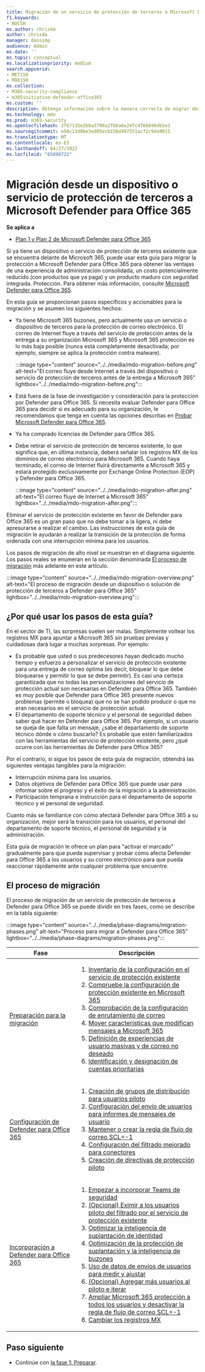 ```yaml
---
title: Migración de un servicio de protección de terceros a Microsoft Defender para Office 365
f1.keywords:
- NOCSH
ms.author: chrisda
author: chrisda
manager: dansimp
audience: Admin
ms.date: ''
ms.topic: conceptual
ms.localizationpriority: medium
search.appverid:
- MET150
- MOE150
ms.collection:
- M365-security-compliance
- m365initiative-defender-office365
ms.custom: ''
description: Obtenga información sobre la manera correcta de migrar desde dispositivos o servicios de protección de terceros como Google Postini, Barracuda Spam y Virus Firewall o Cisco IronPort para Microsoft Defender para Office 365 protección.
ms.technology: mdo
ms.prod: m365-security
ms.openlocfilehash: 2f67135e2b8a3700a2fb6a6e24fc4f66696db2e3
ms.sourcegitcommit: e50c13d9be3ed05ecb156d497551acf2c9da9015
ms.translationtype: MT
ms.contentlocale: es-ES
ms.lasthandoff: 04/27/2022
ms.locfileid: "65098722"
---
```

# <a name="migrate-from-a-third-party-protection-service-or-device-to-microsoft-defender-for-office-365"></a>Migración desde un dispositivo o servicio de protección de terceros a Microsoft Defender para Office 365

**Se aplica a**
- [Plan 1 y Plan 2 de Microsoft Defender para Office 365](defender-for-office-365.md)

Si ya tiene un dispositivo o servicio de protección de terceros existente que se encuentra delante de Microsoft 365, puede usar esta guía para migrar la protección a Microsoft Defender para Office 365 para obtener las ventajas de una experiencia de administración consolidada, un costo potencialmente reducido (con productos que ya paga) y un producto maduro con seguridad integrada.  Protección. Para obtener más información, consulte [Microsoft Defender para Office 365](https://www.microsoft.com/security/business/threat-protection/office-365-defender).

En esta guía se proporcionan pasos específicos y accionables para la migración y se asumen los siguientes hechos:

- Ya tiene Microsoft 365 buzones, pero actualmente usa un servicio o dispositivo de terceros para la protección de correo electrónico. El correo de Internet fluye a través del servicio de protección antes de la entrega a su organización Microsoft 365 y Microsoft 365 protección es lo más baja posible (nunca está completamente desactivada; por ejemplo, siempre se aplica la protección contra malware).

  :::image type="content" source="../../media/mdo-migration-before.png" alt-text="El correo fluye desde Internet a través del dispositivo o servicio de protección de terceros antes de la entrega a Microsoft 365" lightbox="../../media/mdo-migration-before.png":::

- Está fuera de la fase de investigación y consideración para la protección por Defender para Office 365. Si necesita evaluar Defender para Office 365 para decidir si es adecuado para su organización, le recomendamos que tenga en cuenta las opciones descritas en [Probar Microsoft Defender para Office 365](try-microsoft-defender-for-office-365.md).

- Ya ha comprado licencias de Defender para Office 365.

- Debe retirar el servicio de protección de terceros existente, lo que significa que, en última instancia, deberá señalar los registros MX de los dominios de correo electrónico para Microsoft 365. Cuando haya terminado, el correo de Internet fluirá directamente a Microsoft 365 y estará protegido exclusivamente por Exchange Online Protection (EOP) y Defender para Office 365.

  :::image type="content" source="../../media/mdo-migration-after.png" alt-text="El correo fluye de Internet a Microsoft 365" lightbox="../../media/mdo-migration-after.png":::

Eliminar el servicio de protección existente en favor de Defender para Office 365 es un gran paso que no debe tomar a la ligera, ni debe apresurarse a realizar el cambio. Las instrucciones de esta guía de migración le ayudarán a realizar la transición de la protección de forma ordenada con una interrupción mínima para los usuarios.

Los pasos de migración de alto nivel se muestran en el diagrama siguiente. Los pasos reales se enumeran en la sección denominada [El proceso de migración](#the-migration-process) más adelante en este artículo.

:::image type="content" source="../../media/mdo-migration-overview.png" alt-text="El proceso de migración desde un dispositivo o solución de protección de terceros a Defender para Office 365" lightbox="../../media/mdo-migration-overview.png":::

## <a name="why-use-the-steps-in-this-guide"></a>¿Por qué usar los pasos de esta guía?

En el sector de TI, las sorpresas suelen ser malas. Simplemente voltear los registros MX para apuntar a Microsoft 365 sin pruebas previas y cuidadosas dará lugar a muchas sorpresas. Por ejemplo:

- Es probable que usted o sus predecesores hayan dedicado mucho tiempo y esfuerzo a personalizar el servicio de protección existente para una entrega de correo óptima (es decir, bloquear lo que debe bloquearse y permitir lo que se debe permitir). Es casi una certeza garantizada que no todas las personalizaciones del servicio de protección actual son necesarias en Defender para Office 365. También es muy posible que Defender para Office 365 presente nuevos problemas (permite o bloquea) que no se han podido producir o que no eran necesarios en el servicio de protección actual.
- El departamento de soporte técnico y el personal de seguridad deben saber qué hacer en Defender para Office 365. Por ejemplo, si un usuario se queja de que falta un mensaje, ¿sabe el departamento de soporte técnico dónde o cómo buscarlo? Es probable que estén familiarizados con las herramientas del servicio de protección existente, pero ¿qué ocurre con las herramientas de Defender para Office 365?

Por el contrario, si sigue los pasos de esta guía de migración, obtendrá las siguientes ventajas tangibles para la migración:

- Interrupción mínima para los usuarios.
- Datos objetivos de Defender para Office 365 que puede usar para informar sobre el progreso y el éxito de la migración a la administración.
- Participación temprana e instrucción para el departamento de soporte técnico y el personal de seguridad.

Cuanto más se familiarice con cómo afectará Defender para Office 365 a su organización, mejor será la transición para los usuarios, el personal del departamento de soporte técnico, el personal de seguridad y la administración.

Esta guía de migración le ofrece un plan para "activar el marcado" gradualmente para que pueda supervisar y probar cómo afecta Defender para Office 365 a los usuarios y su correo electrónico para que pueda reaccionar rápidamente ante cualquier problema que encuentre.

## <a name="the-migration-process"></a>El proceso de migración

El proceso de migración de un servicio de protección de terceros a Defender para Office 365 se puede dividir en tres fases, como se describe en la tabla siguiente:

:::image type="content" source="../../media/phase-diagrams/migration-phases.png" alt-text="Proceso para migrar a Defender para Office 365" lightbox="../../media/phase-diagrams/migration-phases.png":::

|Fase|Descripción|
|---|---|
|[Preparación para la migración](migrate-to-defender-for-office-365-prepare.md)|<ol><li>[Inventario de la configuración en el servicio de protección existente](migrate-to-defender-for-office-365-prepare.md#inventory-the-settings-at-your-existing-protection-service)</li><li>[Compruebe la configuración de protección existente en Microsoft 365](migrate-to-defender-for-office-365-prepare.md#check-your-existing-protection-configuration-in-microsoft-365)</li><li>[Comprobación de la configuración de enrutamiento de correo](migrate-to-defender-for-office-365-prepare.md#check-your-mail-routing-configuration)</li><li>[Mover características que modifican mensajes a Microsoft 365](migrate-to-defender-for-office-365-prepare.md#move-features-that-modify-messages-into-microsoft-365)</li><li>[Definición de experiencias de usuario masivas y de correo no deseado](migrate-to-defender-for-office-365-prepare.md#define-spam-and-bulk-user-experiences)</li><li>[Identificación y designación de cuentas prioritarias](migrate-to-defender-for-office-365-prepare.md#identify-and-designate-priority-accounts)</li></ol>|
|[Configuración de Defender para Office 365](migrate-to-defender-for-office-365-setup.md)|<ol><li>[Creación de grupos de distribución para usuarios piloto](migrate-to-defender-for-office-365-setup.md#step-1-create-distribution-groups-for-pilot-users)</li><li>[Configuración del envío de usuarios para informes de mensajes de usuario](migrate-to-defender-for-office-365-setup.md#step-2-configure-user-submission-for-user-message-reporting)</li><li>[Mantener o crear la regla de flujo de correo SCL=-1](migrate-to-defender-for-office-365-setup.md#step-3-maintain-or-create-the-scl-1-mail-flow-rule)</li><li>[Configuración del filtrado mejorado para conectores](migrate-to-defender-for-office-365-setup.md#step-4-configure-enhanced-filtering-for-connectors)</li><li>[Creación de directivas de protección piloto](migrate-to-defender-for-office-365-setup.md#step-5-create-pilot-protection-policies)</li></ol>|
|[Incorporación a Defender para Office 365](migrate-to-defender-for-office-365-onboard.md)|<ol><li>[Empezar a incorporar Teams de seguridad](migrate-to-defender-for-office-365-onboard.md#step-1-begin-onboarding-security-teams)</li><li>[(Opcional) Eximir a los usuarios piloto del filtrado por el servicio de protección existente](migrate-to-defender-for-office-365-onboard.md#step-2-optional-exempt-pilot-users-from-filtering-by-your-existing-protection-service)</li><li>[Optimizar la inteligencia de suplantación de identidad](migrate-to-defender-for-office-365-onboard.md#step-3-tune-spoof-intelligence)</li><li>[Optimización de la protección de suplantación y la inteligencia de buzones](migrate-to-defender-for-office-365-onboard.md#step-4-tune-impersonation-protection-and-mailbox-intelligence)</li><li>[Uso de datos de envíos de usuarios para medir y ajustar](migrate-to-defender-for-office-365-onboard.md#step-5-use-data-from-user-submissions-to-measure-and-adjust)</li><li>[(Opcional) Agregar más usuarios al piloto e iterar](migrate-to-defender-for-office-365-onboard.md#step-6-optional-add-more-users-to-your-pilot-and-iterate)</li><li>[Ampliar Microsoft 365 protección a todos los usuarios y desactivar la regla de flujo de correo SCL=-1](migrate-to-defender-for-office-365-onboard.md#step-7-extend-microsoft-365-protection-to-all-users-and-turn-off-the-scl-1-mail-flow-rule)</li><li>[Cambiar los registros MX](migrate-to-defender-for-office-365-onboard.md#step-8-switch-your-mx-records)</li></ol>|

## <a name="next-step"></a>Paso siguiente

- Continúe con [la fase 1: Preparar](migrate-to-defender-for-office-365-prepare.md).
